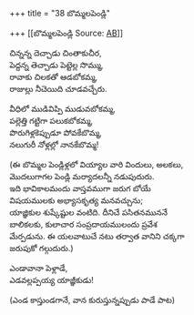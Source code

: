 +++
title = "38 బొమ్మలపెండ్లి"

+++
[[బొమ్మలపెండ్లి	Source: [AB](https://andhrabharati.com/strI_bAla/bAlabhASha/bommalapeMDli.html)]]

చిన్నన్న దెచ్చాడు చింతాకుచీర,  
పెద్దన్న తెచ్చాడు పెట్టెల్ల సొమ్ము,  
రావాకు చిలకతో ఆడబోకమ్మ,  
రాజుల్లు నీచెయిది చూడవచ్చేరు.  
  
వీధిలో ముడివిప్పి ముడువబోకమ్మ,  
పల్లెత్తి గట్టిగా పలుకబోకమ్మ,  
పొరుగిళ్లకెప్పుడూ పోవకేబొమ్మ,  
నలుగురీ నోళ్లల్లో నానకేబొమ్మ!  
  
(ఈ బొమ్మల పెండ్లిళ్లలో వియ్యాల వారి విందులు, అలకలు,  
మొదలుగాగల పెండ్లి మర్యాదలన్నీ నడుపుదురు.  
ఇది భావికాలమందు వాస్తవముగా జరుగ బోయే  
విషయములకు అభ్యాసకృత్య మనవచ్చును;  
యాజ్ఞికుల శుష్కేష్టుల వంటిది. దీనిచే పసితనముననే  
బాలికలకు, కులాచార సంప్రదాయములందు ప్రవేశ  
మేర్పడును. ఈ యలవాటుచే నటు తర్వాత వానిని చక్కగా  
జరుపుకో గల్గుదురు.)  
  
ఎండావానా పెళ్లాడే,  
ఎడవల్లప్పయ్య యాజ్ఞీకుడు!  
  
(ఎండ కాస్తుండగానే, వాన కురుస్తున్నప్పుడు పాడే పాట)  
